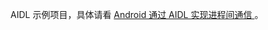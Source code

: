 AIDL 示例项目，具体请看 [Android 通过 AIDL 实现进程间通信 ](https://hubme.github.io/2021/02/02/Android-%E9%80%9A%E8%BF%87-AIDL-%E5%AE%9E%E7%8E%B0%E8%BF%9B%E7%A8%8B%E9%97%B4%E9%80%9A%E4%BF%A1/)。
